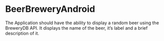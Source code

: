 # BeerBreweryAndroid
The Application should have the ability to display a random beer using the BreweryDB API. It displays the name of the beer, it’s label and a brief description of it.
